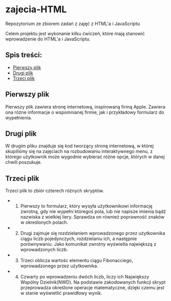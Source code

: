 # zajecia-HTML

Repozytorium ze zbiorem zadań z zajęć z HTML'a i JavaScriptu

Celem projektu jest wykonanie kilku ćwiczeń, które mają stanowić wprowadzenie do HTML'a i JavaScriptu.

## Spis treści:
* [Pierwszy plik](#pierwszy-plik)
* [Drugi plik](#drugi-plik)
* [Trzeci plik](#trzeci-plik)


## Pierwszy plik 
Pierwszy plik zawiera stronę internetową, inspirowaną firmą Apple. 
Zawiera ona różne informacje o wspomnianej firmie, jak i przykładowy formularz do wypełnienia.


## Drugi plik
W drugim pliku znajduje się kod tworzący stronę internetową, w której skupiliśmy się na zajęciach na rozbudowaniu interaktywnego menu, z którego użytkownik może
wygodnie wybierać różne opcje, których w danej chwili poszukuje. 


## Trzeci plik
Trzeci pilk to zbiór czterech różnych skryptów.
 - 1. Pierwszy to formularz, który wysyła użytkownikowi informację zwrotną, gdy nie wypełni któregoś pola, lub nie napisze imienia bądź nazwiska z wielkiej liery. Sprawdza on również poprawność znaków w określonych polach.
 - 2. Drugi zajmuje się rozdzielaniem wprowadzonego przez użytkownika ciągu liczb pojedynczych, rozdzielaniu ich, a następnie porównywaniu. Jako komunikat zwrotny wyświetla największą z wprowadzonych liczb.
 - 3. Trzeci 
 oblicza wartośc elementu ciągu Fibonacciego, wprowadzonego przez użytkownika. 
 - 4. Czwarty 
 po wprowadzeniu dwóch liczb, liczy ich Największy Wspólny Dzielnik(NWD). Na podstawie zakodowanych funkcji skrypt przeprowadza określone operacje matematyczne, dzięki czemu jest w stanie wyświetlić prawidłowy wynik.



